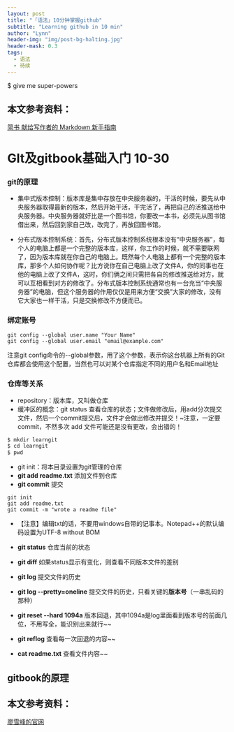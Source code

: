```yaml
---
layout: post
title: "「语法」10分钟掌握github"
subtitle: "Learning github in 10 min"
author: "Lynn"
header-img: "img/post-bg-halting.jpg"
header-mask: 0.3
tags:
  - 语法
  - 待续
---
```





$ give me super-powers


## 本文参考资料：
[简书 献给写作者的 Markdown 新手指南](https://www.jianshu.com/p/q81RER)

# GIt及gitbook基础入门 10-30

### git的原理
* 集中式版本控制：版本库是集中存放在中央服务器的，干活的时候，要先从中央服务器取得最新的版本，然后开始干活，干完活了，再把自己的活推送给中央服务器。中央服务器就好比是一个图书馆，你要改一本书，必须先从图书馆借出来，然后回到家自己改，改完了，再放回图书馆。

* 分布式版本控制系统：首先，分布式版本控制系统根本没有“中央服务器”，每个人的电脑上都是一个完整的版本库，这样，你工作的时候，就不需要联网了，因为版本库就在你自己的电脑上。既然每个人电脑上都有一个完整的版本库，那多个人如何协作呢？比方说你在自己电脑上改了文件A，你的同事也在他的电脑上改了文件A，这时，你们俩之间只需把各自的修改推送给对方，就可以互相看到对方的修改了。分布式版本控制系统通常也有一台充当“中央服务器”的电脑，但这个服务器的作用仅仅是用来方便“交换”大家的修改，没有它大家也一样干活，只是交换修改不方便而已。

### 绑定账号
```
git config --global user.name "Your Name" 
git config --global user.email "email@example.com" 
```
注意git config命令的--global参数，用了这个参数，表示你这台机器上所有的Git仓库都会使用这个配置，当然也可以对某个仓库指定不同的用户名和Email地址

### 仓库等关系
* repository：版本库，又叫做仓库
* 缓冲区的概念：git status 查看仓库的状态；文件做修改后，用add分次提交文件，然后一个commit提交后，文件才会做出修改并提交！~注意，一定要commit，不然多次 add 文件可能还是没有更改，会出错的！
```bash
$ mkdir learngit
$ cd learngit
$ pwd
```

* git init：将本目录设置为git管理的仓库
* **git add readme.txt** 添加文件到仓库
* **git commit** 提交
```
git init
git add readme.txt
git commit -m "wrote a readme file"

```
* 【注意】编辑txt的话，不要用windows自带的记事本。Notepad++的默认编码设置为UTF-8 without BOM


* **git status** 仓库当前的状态
* **git diff** 如果status显示有变化，则查看不同版本文件的差别
* **git log** 提交文件的历史
* **git log --pretty=oneline** 提交文件的历史，只看关键的**版本号**（一串乱码的那种）
* **git reset --hard 1094a** 版本回退，其中1094a是log里面看到版本号的前面几位，不用写全，能识别出来就行~~
* **git reflog** 查看每一次回退的内容~~

* **cat readme.txt** 查看文件内容~~



## gitbook的原理











## 本文参考资料：
[廖雪峰的官网](https://www.liaoxuefeng.com/wiki/0013739516305929606dd18361248578c67b8067c8c017b000)

